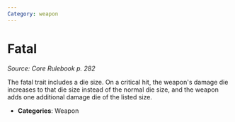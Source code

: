 ```yaml
---
Category: weapon
---
```

# Fatal  
*Source: Core Rulebook p. 282*  

The fatal trait includes a die size. On a critical hit, the weapon's damage die increases to that die size instead of the normal die size, and the weapon adds one additional damage die of the listed size.

- **Categories**: Weapon